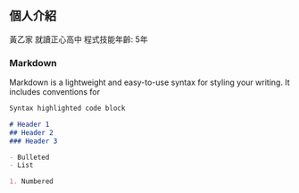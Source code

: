 ## 個人介紹

黃乙家
就讀正心高中
程式技能年齡: 5年

### Markdown

Markdown is a lightweight and easy-to-use syntax for styling your writing. It includes conventions for

```markdown
Syntax highlighted code block

# Header 1
## Header 2
### Header 3

- Bulleted
- List

1. Numbered
